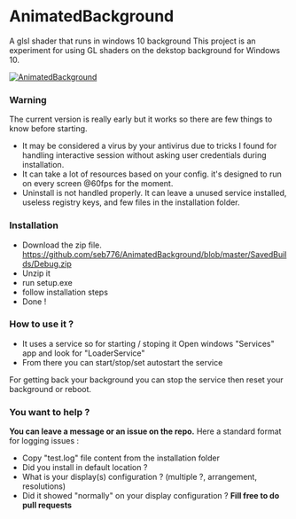 # AnimatedBackground
A glsl shader that runs in windows 10 background
This project is an experiment for using GL shaders on the dekstop background for Windows 10.

[![AnimatedBackground](https://i.ibb.co/hHW7Jrm/https-i-ytimg-com-vi-Xg67ei-Hcl-F8-maxresdefault.jpg)](https://www.youtube.com/watch?v=Xg67eiHclF8 "AnimatedBackground")

### **Warning**
The current version is really early but it works so there are few things to know before starting.
- It may be considered a virus by your antivirus due to tricks I found for handling interactive session without asking user credentials during installation.
- It can take a lot of resources based on your config. it's designed to run on every screen @60fps for the moment.
- Uninstall is not handled properly. It can leave a unused service installed, useless registry keys, and few files in the installation folder.

### **Installation**
- Download the zip file.
https://github.com/seb776/AnimatedBackground/blob/master/SavedBuilds/Debug.zip
- Unzip it
- run setup.exe
- follow installation steps
- Done !

### **How to use it ?**
- It uses a service so for starting / stoping it Open windows "Services" app and look for "LoaderService"
- From there you can start/stop/set autostart the service

For getting back your background you can stop the service then reset your background or reboot.

### **You want to help ?**
**You can leave a message or an issue on the repo.**
Here a standard format for logging issues :
- Copy "test.log" file content from the installation folder
- Did you install in default location ?
- What is your display(s) configuration ? (multiple ?, arrangement, resolutions)
- Did it showed "normally" on your display configuration ?
**Fill free to do pull requests**

